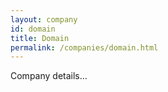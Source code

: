 ```yaml
---
layout: company
id: domain
title: Domain
permalink: /companies/domain.html
---
```


Company details...